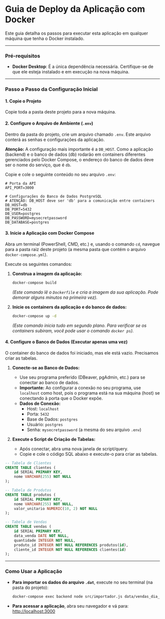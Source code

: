 # Guia de Deploy da Aplicação com Docker

Este guia detalha os passos para executar esta aplicação em qualquer máquina que tenha o Docker instalado.

---

### **Pré-requisitos**

*   **Docker Desktop**: É a única dependência necessária. Certifique-se de que ele esteja instalado e em execução na nova máquina.

---

### **Passo a Passo da Configuração Inicial**

#### **1. Copie o Projeto**

Copie toda a pasta deste projeto para a nova máquina.

#### **2. Configure o Arquivo de Ambiente (`.env`)**

Dentro da pasta do projeto, crie um arquivo chamado `.env`. Este arquivo conterá as senhas e configurações da aplicação.

**Atenção:** A configuração mais importante é a `DB_HOST`. Como a aplicação (backend) e o banco de dados (db) rodarão em containers diferentes gerenciados pelo Docker Compose, o endereço do banco de dados deve ser o nome do serviço, que é `db`.

Copie e cole o seguinte conteúdo no seu arquivo `.env`:

```
# Porta da API
API_PORT=3000

# Configurações do Banco de Dados PostgreSQL
# ATENÇÃO: DB_HOST deve ser 'db' para a comunicação entre containers
DB_HOST=db
DB_PORT=5432
DB_USER=postgres
DB_PASSWORD=mysecretpassword
DB_DATABASE=postgres
```

#### **3. Inicie a Aplicação com Docker Compose**

Abra um terminal (PowerShell, CMD, etc.) e, usando o comando `cd`, navegue para a pasta raiz deste projeto (a mesma pasta que contém o arquivo `docker-compose.yml`).

Execute os seguintes comandos:

1.  **Construa a imagem da aplicação:**
    ```sh
    docker-compose build
    ```
    *(Este comando lê o `Dockerfile` e cria a imagem da sua aplicação. Pode demorar alguns minutos na primeira vez).* 

2.  **Inicie os containers da aplicação e do banco de dados:**
    ```sh
    docker-compose up -d
    ```
    *(Este comando inicia tudo em segundo plano. Para verificar se os containers subiram, você pode usar o comando `docker ps`).*

#### **4. Configure o Banco de Dados (Executar apenas uma vez)**

O container do banco de dados foi iniciado, mas ele está vazio. Precisamos criar as tabelas.

1.  **Conecte-se ao Banco de Dados:**
    *   Use seu programa preferido (DBeaver, pgAdmin, etc.) para se conectar ao banco de dados.
    *   **Importante:** Ao configurar a conexão no seu programa, use `localhost` como host, pois o programa está na sua máquina (host) se conectando à porta que o Docker expõe.
    *   **Dados de Conexão:**
        *   Host: `localhost`
        *   Porta: `5432`
        *   Base de Dados: `postgres`
        *   Usuário: `postgres`
        *   Senha: `mysecretpassword` (a mesma do seu arquivo `.env`)

2.  **Execute o Script de Criação de Tabelas:**
    *   Após conectar, abra uma nova janela de script/query.
    *   Copie e cole o código SQL abaixo e execute-o para criar as tabelas.

```sql
-- Tabela de Clientes
CREATE TABLE clientes (
    id SERIAL PRIMARY KEY,
    nome VARCHAR(255) NOT NULL
);

-- Tabela de Produtos
CREATE TABLE produtos (
    id SERIAL PRIMARY KEY,
    nome VARCHAR(255) NOT NULL,
    valor_unitario NUMERIC(10, 2) NOT NULL
);

-- Tabela de Vendas
CREATE TABLE vendas (
    id SERIAL PRIMARY KEY,
    data_venda DATE NOT NULL,
    quantidade INTEGER NOT NULL,
    produto_id INTEGER NOT NULL REFERENCES produtos(id),
    cliente_id INTEGER NOT NULL REFERENCES clientes(id)
);
```

---

### **Como Usar a Aplicação**

*   **Para importar os dados do arquivo `.dat`**, execute no seu terminal (na pasta do projeto):
    ```sh
    docker-compose exec backend node src/importador.js data/vendas_dia_2025-10-01.dat
    ```

*   **Para acessar a aplicação**, abra seu navegador e vá para:
    [http://localhost:3000](http://localhost:3000)
